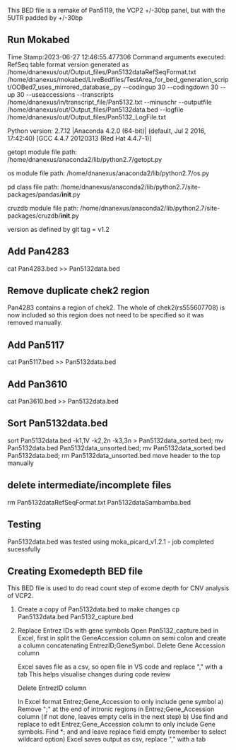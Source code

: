 This BED file is a remake of Pan5119, the VCP2 +/-30bp panel, but with the 5UTR padded by +/-30bp

## Run Mokabed
Time Stamp:2023-06-27 12:46:55.477306
Command arguments executed:
RefSeq table format version generated as /home/dnanexus/out/Output_files/Pan5132dataRefSeqFormat.txt
/home/dnanexus/mokabed/LiveBedfiles/TestArea_for_bed_generation_script/OOBed7_uses_mirrored_database_.py --codingup 30 --codingdown 30 --up 30 --useaccessions --transcripts /home/dnanexus/in/transcript_file/Pan5132.txt --minuschr --outputfile /home/dnanexus/out/Output_files/Pan5132data.bed --logfile /home/dnanexus/out/Output_files/Pan5132_LogFile.txt 

 Python version: 2.7.12 |Anaconda 4.2.0 (64-bit)| (default, Jul  2 2016, 17:42:40) 
[GCC 4.4.7 20120313 (Red Hat 4.4.7-1)]

 getopt module file path: /home/dnanexus/anaconda2/lib/python2.7/getopt.py

 os module file path: /home/dnanexus/anaconda2/lib/python2.7/os.py

 pd class file path: /home/dnanexus/anaconda2/lib/python2.7/site-packages/pandas/__init__.py

 cruzdb module file path: /home/dnanexus/anaconda2/lib/python2.7/site-packages/cruzdb/__init__.py

version as defined by git tag = v1.2

## Add Pan4283
cat Pan4283.bed >> Pan5132data.bed

## Remove duplicate chek2 region
Pan4283 contains a region of chek2. The whole of chek2(rs555607708) is now included so this region does not need to be specified so it was removed manually.

## Add Pan5117
cat Pan5117.bed >> Pan5132data.bed

## Add Pan3610
cat Pan3610.bed >> Pan5132data.bed

## Sort Pan5132data.bed
sort Pan5132data.bed -k1,1V -k2,2n -k3,3n > Pan5132data_sorted.bed; mv Pan5132data.bed Pan5132data_unsorted.bed; mv Pan5132data_sorted.bed Pan5132data.bed; rm Pan5132data_unsorted.bed 
move header to the top manually

## delete intermediate/incomplete files
rm Pan5132dataRefSeqFormat.txt Pan5132dataSambamba.bed

## Testing
Pan5132data.bed was tested using moka_picard_v1.2.1 - job completed sucessfully

## Creating Exomedepth BED file
This BED file is used to do read count step of exome depth for CNV analysis of VCP2.

1. Create a copy of Pan5132data.bed to make changes
    cp Pan5132data.bed Pan5132_capture.bed

2. Replace Entrez IDs with gene symbols
    Open Pan5132_capture.bed in Excel, first in split the GeneAccession column on semi colon and create a column concatenating EntrezID;GeneSymbol.
    Delete Gene Accession column

    Excel saves file as a csv, so open file in VS code and replace "," with a tab
    This helps visualise changes during code review

    Delete EntrezID column

    In Excel format Entrez;Gene_Accession to only include gene symbol
        a) Remove ";" at the end of intronic regions in Entrez;Gene_Accession column (if not done, leaves empty cells in the next step)
        b) Use find and replace to edit Entrez;Gene_Accession column to only include Gene symbols.
                Find *; and and leave replace field empty (remember to select wildcard option)
                Excel saves output as csv, replace "," with a tab

        

